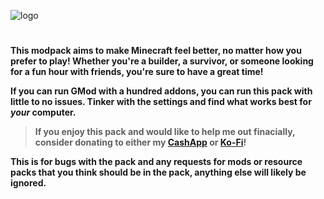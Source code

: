 
![logo](https://kckarnige.is-a.dev/res/tscm-banner.png)

#

**This modpack aims to make Minecraft feel better, no matter how you prefer to play! Whether you're a builder, a survivor, or someone looking for a fun hour with friends, you're sure to have a great time!**

**If you can run GMod with a hundred addons, you can run this pack with little to no issues. Tinker with the settings and find what works best for *your* computer.**

> **If you enjoy this pack and would like to help me out finacially, consider donating to either my [CashApp](https://cash.app/$kckarnige) or [Ko-Fi](https://ko-fi.com/kckarnige)!**

**This is for bugs with the pack and any requests for mods or resource packs that you think should be in the pack, anything else will likely be ignored.**
